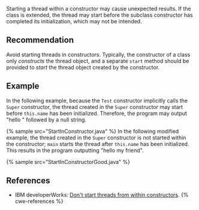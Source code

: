 Starting a thread within a constructor may cause unexpected results. If the class is extended, the thread may start before the subclass constructor has completed its initialization, which may not be intended.


## Recommendation
Avoid starting threads in constructors. Typically, the constructor of a class only *constructs* the thread object, and a separate `start` method should be provided to *start* the thread object created by the constructor.


## Example
In the following example, because the `Test` constructor implicitly calls the `Super` constructor, the thread created in the `Super` constructor may start before `this.name` has been initialized. Therefore, the program may output "hello " followed by a null string.

{% sample src="StartInConstructor.java" %}
In the following modified example, the thread created in the `Super` constructor is not started within the constructor; `main` starts the thread after `this.name` has been initialized. This results in the program outputting "hello my friend".

{% sample src="StartInConstructorGood.java" %}

## References
* IBM developerWorks: [Don't start threads from within constructors](https://web.archive.org/web/20200417101823/http://www.ibm.com/developerworks/java/library/j-jtp0618/index.html#4).
{% cwe-references %}
